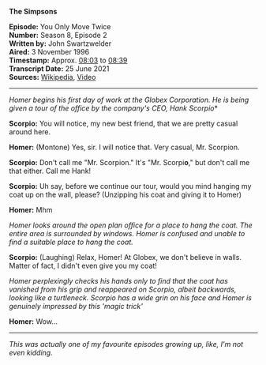 **The Simpsons**

**Episode:** You Only Move Twice  
**Number:** Season 8, Episode 2  
**Written by:** John Swartzwelder  
**Aired:** 3 November 1996  
**Timestamp:** Approx. [08:03](https://frinkiac.com/caption/S08E02/483365) to [08:39](https://frinkiac.com/caption/S08E02/518800)  
**Transcript Date:** 25 June 2021  
**Sources:** [Wikipedia](https://en.wikipedia.org/wiki/You_Only_Move_Twice), [Video](https://www.youtube.com/watch?v=1la8E6D3_M0)

---

*Homer begins his first day of work at the Globex Corporation. He is being given a tour of the office by the company's CEO, Hank Scorpio**

**Scorpio:** You will notice, my new best friend, that we are pretty casual around here.

**Homer:** (Montone) Yes, sir. I will notice that. Very casual, Mr. Scorpion.

**Scorpio:** Don't call me "Mr. Scorpion." It's "Mr. Scorpi**o**," but don't call me that either. Call me Hank!

**Scorpio:** Uh say, before we continue our tour, would you mind hanging my coat up on the wall, please? (Unzipping his coat and giving it to Homer)

**Homer:** Mhm

*Homer looks around the open plan office for a place to hang the coat. The entire area is surrounded by windows. Homer is confused and unable to find a suitable place to hang the coat.*

**Scorpio:** (Laughing) Relax, Homer! At Globex, we don't believe in walls. Matter of fact, I didn't even give you my coat!

*Homer perplexingly checks his hands only to find that the coat has vanished from his grip and reappeared on Scorpio, albeit backwards, looking like a turtleneck. Scorpio has a wide grin on his face and Homer is genuinely impressed by this 'magic trick'*

**Homer:** Wow...

---

*This was actually one of my favourite episodes growing up, like, I'm not even kidding.*
